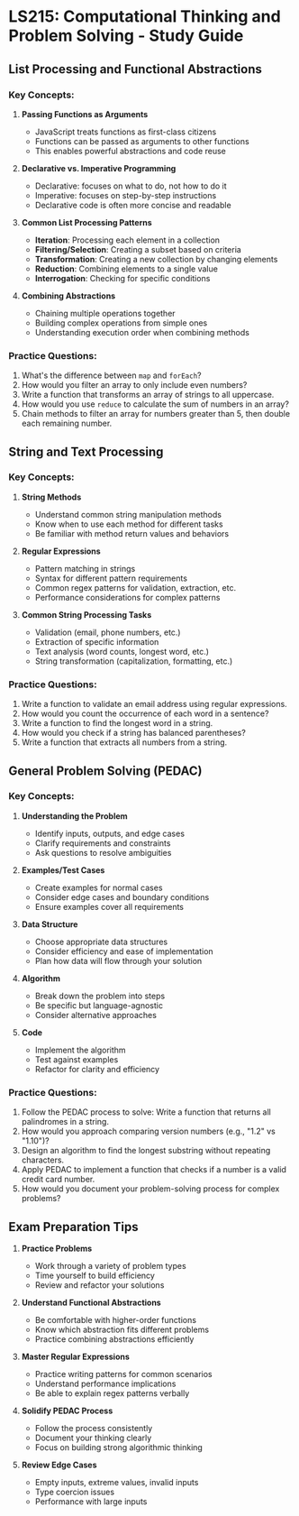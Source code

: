 # LS215: Computational Thinking and Problem Solving - Study Guide

## List Processing and Functional Abstractions

### Key Concepts:

1. **Passing Functions as Arguments**
   - JavaScript treats functions as first-class citizens
   - Functions can be passed as arguments to other functions
   - This enables powerful abstractions and code reuse

2. **Declarative vs. Imperative Programming**
   - Declarative: focuses on what to do, not how to do it
   - Imperative: focuses on step-by-step instructions
   - Declarative code is often more concise and readable

3. **Common List Processing Patterns**
   - **Iteration**: Processing each element in a collection
   - **Filtering/Selection**: Creating a subset based on criteria
   - **Transformation**: Creating a new collection by changing elements
   - **Reduction**: Combining elements to a single value
   - **Interrogation**: Checking for specific conditions

4. **Combining Abstractions**
   - Chaining multiple operations together
   - Building complex operations from simple ones
   - Understanding execution order when combining methods

### Practice Questions:

1. What's the difference between `map` and `forEach`?
2. How would you filter an array to only include even numbers?
3. Write a function that transforms an array of strings to all uppercase.
4. How would you use `reduce` to calculate the sum of numbers in an array?
5. Chain methods to filter an array for numbers greater than 5, then double each remaining number.

## String and Text Processing

### Key Concepts:

1. **String Methods**
   - Understand common string manipulation methods
   - Know when to use each method for different tasks
   - Be familiar with method return values and behaviors

2. **Regular Expressions**
   - Pattern matching in strings
   - Syntax for different pattern requirements
   - Common regex patterns for validation, extraction, etc.
   - Performance considerations for complex patterns

3. **Common String Processing Tasks**
   - Validation (email, phone numbers, etc.)
   - Extraction of specific information
   - Text analysis (word counts, longest word, etc.)
   - String transformation (capitalization, formatting, etc.)

### Practice Questions:

1. Write a function to validate an email address using regular expressions.
2. How would you count the occurrence of each word in a sentence?
3. Write a function to find the longest word in a string.
4. How would you check if a string has balanced parentheses?
5. Write a function that extracts all numbers from a string.

## General Problem Solving (PEDAC)

### Key Concepts:

1. **Understanding the Problem**
   - Identify inputs, outputs, and edge cases
   - Clarify requirements and constraints
   - Ask questions to resolve ambiguities

2. **Examples/Test Cases**
   - Create examples for normal cases
   - Consider edge cases and boundary conditions
   - Ensure examples cover all requirements

3. **Data Structure**
   - Choose appropriate data structures
   - Consider efficiency and ease of implementation
   - Plan how data will flow through your solution

4. **Algorithm**
   - Break down the problem into steps
   - Be specific but language-agnostic
   - Consider alternative approaches

5. **Code**
   - Implement the algorithm
   - Test against examples
   - Refactor for clarity and efficiency

### Practice Questions:

1. Follow the PEDAC process to solve: Write a function that returns all palindromes in a string.
2. How would you approach comparing version numbers (e.g., "1.2" vs "1.10")?
3. Design an algorithm to find the longest substring without repeating characters.
4. Apply PEDAC to implement a function that checks if a number is a valid credit card number.
5. How would you document your problem-solving process for complex problems?

## Exam Preparation Tips

1. **Practice Problems**
   - Work through a variety of problem types
   - Time yourself to build efficiency
   - Review and refactor your solutions

2. **Understand Functional Abstractions**
   - Be comfortable with higher-order functions
   - Know which abstraction fits different problems
   - Practice combining abstractions efficiently

3. **Master Regular Expressions**
   - Practice writing patterns for common scenarios
   - Understand performance implications
   - Be able to explain regex patterns verbally

4. **Solidify PEDAC Process**
   - Follow the process consistently
   - Document your thinking clearly
   - Focus on building strong algorithmic thinking

5. **Review Edge Cases**
   - Empty inputs, extreme values, invalid inputs
   - Type coercion issues
   - Performance with large inputs
